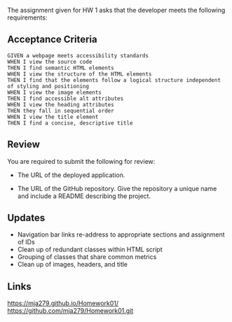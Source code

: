 The assignment given for HW 1 asks that the developer meets the following requirements:


## Acceptance Criteria

```
GIVEN a webpage meets accessibility standards
WHEN I view the source code
THEN I find semantic HTML elements
WHEN I view the structure of the HTML elements
THEN I find that the elements follow a logical structure independent of styling and positioning
WHEN I view the image elements
THEN I find accessible alt attributes
WHEN I view the heading attributes
THEN they fall in sequential order
WHEN I view the title element
THEN I find a concise, descriptive title
```

## Review

You are required to submit the following for review:

* The URL of the deployed application.

* The URL of the GitHub repository. Give the repository a unique name and include a README describing the project.



## Updates

* Navigation bar links re-address to appropriate sections and assignment of IDs
* Clean up of redundant classes within HTML script
* Grouping of classes that share common metrics
* Clean up of images, headers, and title

## Links
https://mja279.github.io/Homework01/
https://github.com/mja279/Homework01.git
